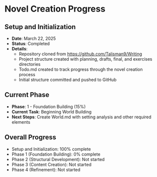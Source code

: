 # Novel Creation Progress

## Setup and Initialization
- **Date**: March 22, 2025
- **Status**: Completed
- **Details**: 
  - Repository cloned from https://github.com/Talisman9/Writing
  - Project structure created with planning, drafts, final, and exercises directories
  - Todo.md created to track progress through the novel creation process
  - Initial structure committed and pushed to GitHub

## Current Phase
- **Phase**: 1 - Foundation Building (15%)
- **Current Task**: Beginning World Building
- **Next Steps**: Create World.md with setting analysis and other required elements

## Overall Progress
- Setup and Initialization: 100% complete
- Phase 1 (Foundation Building): 0% complete
- Phase 2 (Structural Development): Not started
- Phase 3 (Content Creation): Not started
- Phase 4 (Refinement): Not started
